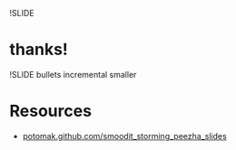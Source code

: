!SLIDE

# thanks!

!SLIDE bullets incremental smaller

# Resources

* [potomak.github.com/smoodit_storming_peezha_slides](http://potomak.github.com/smoodit_storming_peezha_slides/)